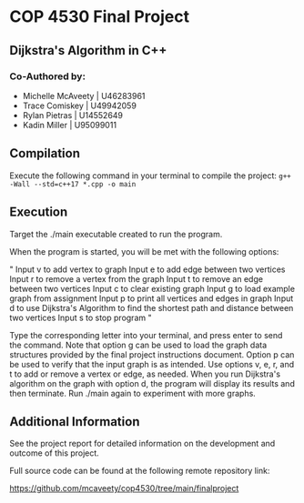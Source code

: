 # COP 4530 Final Project
## Dijkstra's Algorithm in C++
### Co-Authored by:
- Michelle McAveety | U46283961
- Trace Comiskey | U49942059
- Rylan Pietras | U14552649
- Kadin Miller | U95099011

## Compilation
Execute the following command in your terminal to compile the project:
`g++ -Wall --std=c++17 *.cpp -o main`

## Execution
Target the ./main executable created to run the program.

When the program is started, you will be met with the following options:

"
Input v to add vertex to graph
Input e to add edge between two vertices
Input r to remove a vertex from the graph
Input t to remove an edge between two vertices
Input c to clear existing graph
Input g to load example graph from assignment
Input p to print all vertices and edges in graph
Input d to use Dijkstra's Algorithm to find the shortest path and distance between two vertices
Input s to stop program
"

Type the corresponding letter into your terminal, and press enter to send the command.
Note that option g can be used to load the graph data structures provided by the final project instructions document.
Option p can be used to verify that the input graph is as intended. Use options v, e, r, and t to add or remove a vertex or edge, as needed.
When you run Dijkstra's algorithm on the graph with option d, the program will display its results and then terminate.
Run ./main again to experiment with more graphs.

## Additional Information

See the project report for detailed information on the development and outcome of this project.

Full source code can be found at the following remote repository link:

https://github.com/mcaveety/cop4530/tree/main/finalproject

